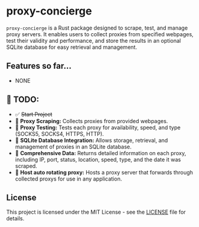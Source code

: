 # proxy-concierge

`proxy-concierge` is a Rust package designed to scrape, test, and manage proxy servers. It enables users to collect proxies from specified webpages, test their validity and performance, and store the results in an optional SQLite database for easy retrieval and management.


## Features so far...

 - NONE
   
## 📅 TODO:

- ✅ ~~Start Project~~
- 🔳 **Proxy Scraping:** Collects proxies from provided webpages.
- 🔳 **Proxy Testing:** Tests each proxy for availability, speed, and type (SOCKS5, SOCKS4, HTTPS, HTTP).
- 🔳 **SQLite Database Integration:** Allows storage, retrieval, and management of proxies in an SQLite database.
- 🔳 **Comprehensive Data:** Returns detailed information on each proxy, including IP, port, status, location, speed, type, and the date it was scraped.
- 🔳 **Host auto rotating proxy:** Hosts a proxy server that forwards through collected proxys for use in any application.

## License

This project is licensed under the MIT License - see the [LICENSE](https://github.com/Rift7/proxy-concierge/blob/main/LICENSE) file for details.

